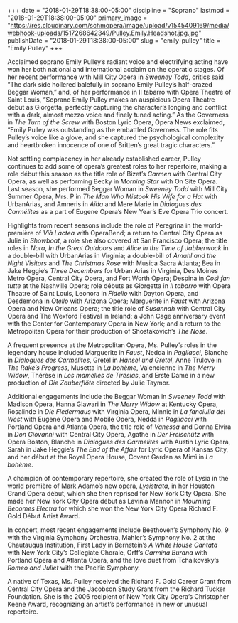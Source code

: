 +++
date = "2018-01-29T18:38:00-05:00"
discipline = "Soprano"
lastmod = "2018-01-29T18:38:00-05:00"
primary_image = "https://res.cloudinary.com/schmopera/image/upload/v1545409169/media/webhook-uploads/1517268642349/Pulley.Emily.Headshot.jpg.jpg"
publishDate = "2018-01-29T18:38:00-05:00"
slug = "emily-pulley"
title = "Emily Pulley"
+++

Acclaimed soprano Emily Pulley’s radiant voice and electrifying acting have won her both national and international acclaim on the operatic stages. Of her recent performance with Mill City Opera in *Sweeney Todd*, critics said “The dark side hollered balefully in soprano Emily Pulley’s half-crazed Beggar Woman,” and, of her performance in Il tabarro with Opera Theatre of Saint Louis, “Soprano Emily Pulley makes an auspicious Opera Theatre debut as Giorgetta, perfectly capturing the character’s longing and conflict with a dark, almost mezzo voice and finely tuned acting.” As the Governess in *The Turn of the Screw* with Boston Lyric Opera, Opera News exclaimed, “Emily Pulley was outstanding as the embattled Governess. The role fits Pulley’s voice like a glove, and she captured the psychological complexity and heartbroken innocence of one of Britten’s great tragic characters.”

Not settling complacency in her already established career, Pulley continues to add some of opera’s greatest roles to her repertoire, making a role début this season as the title role of Bizet’s *Carmen* with Central City Opera, as well as performing Becky in *Morning Star* with On Site Opera. Last season, she performed Beggar Woman in *Sweeney Todd* with Mill City Summer Opera, Mrs. P in *The Man Who Mistook His Wife for a Hat* with UrbanArias, and Amneris in *Aïda* and Mere Marie in *Dialogues des Carmélites* as a part of Eugene Opera’s New Year’s Eve Opera Trio concert.

Highlights from recent seasons include the role of Peregrina in the world-première of *Vià Làctea* with OperaBend; a return to Central City Opera as Julie in *Showboat*, a role she also covered at San Francisco Opera; the title roles in *Nora*, *In the Great Outdoors* and *Alice in the Time of Jabberwock* in a double-bill with UrbanArias in Virginia; a double-bill of *Amahl and the Night Visitors* and *The Christmas Rose* with Musica Sacra Atlanta; Bea in Jake Heggie’s *Three Decembers* for Urban Arias in Virginia, Des Moines Metro Opera, Central City Opera, and Fort Worth Opera; Despina in *Così fan tutte* at the Nashville Opera; role débuts as Giorgetta in *Il tabarro* with Opera Theatre of Saint Louis, Leonora in *Fidelio* with Dayton Opera, and Desdemona in *Otello* with Arizona Opera; Marguerite in *Faust* with Arizona Opera and New Orleans Opera; the title role of *Susannah* with Central City Opera and The Wexford Festival in Ireland; a John Cage anniversary event with the Center for Contemporary Opera in New York; and a return to the Metropolitan Opera for their production of Shostakovich’s *The Nose*.

A frequent presence at the Metropolitan Opera, Ms. Pulley’s roles in the legendary house included Marguerite in *Faust*, Nedda in *Pagliacci*, Blanche in *Dialogues des Carmélites*, Gretel in *Hänsel und Gretel*, Anne Trulove in *The Rake’s Progress*, Musetta in *La bohème*, Valencienne in *The Merry Widow*, Thérèse in *Les mamelles de Tirésias*, and Erste Dame in a new production of *Die Zauberflöte* directed by Julie Taymor.

Additional engagements include the Beggar Woman in *Sweeney Todd* with Madison Opera, Hanna Glawari in *The Merry Widow* at Kentucky Opera, Rosalinde in *Die Fledermaus* with Virginia Opera, Minnie in *La fanciulla del West* with Eugene Opera and Mobile Opera, Nedda in *Pagliacci* with Portland Opera and Atlanta Opera, the title role of *Vanessa* and Donna Elvira in *Don Giovanni* with Central City Opera, Agathe in *Der Freischütz* with Opera Boston, Blanche in *Dialogues des Carmélites* with Austin Lyric Opera, Sarah in Jake Heggie’s *The End of the Affair* for Lyric Opera of Kansas City, and her début at the Royal Opera House, Covent Garden as Mimì in *La bohème*.

A champion of contemporary repertoire, she created the role of Lysia in the world première of Mark Adamo’s new opera, *Lysistrata*, in her Houston Grand Opera début, which she then reprised for New York City Opera. She made her New York City Opera début as Lavinia Mannon in *Mourning Becomes Electra* for which she won the New York City Opera Richard F. Gold Début Artist Award.

In concert, most recent engagements include Beethoven’s Symphony No. 9 with the Virginia Symphony Orchestra, Mahler’s Symphony No. 2 at the Chautauqua Institution, First Lady in Bernstein’s *A White House Cantata* with New York City’s Collegiate Chorale, Orff’s *Carmina Burana* with Portland Opera and Atlanta Opera, and the love duet from Tchaikovsky’s *Romeo and Juliet* with the Pacific Symphony.

A native of Texas, Ms. Pulley received the Richard F. Gold Career Grant from Central City Opera and the Jacobson Study Grant from the Richard Tucker Foundation. She is the 2006 recipient of New York City Opera’s Christopher Keene Award, recognizing an artist’s performance in new or unusual repertoire.
